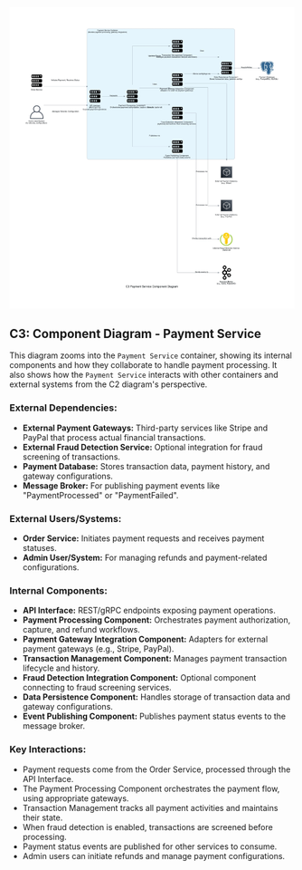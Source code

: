 ![C3 Payment Service Component Diagram](./c3_payment_service_diagram.jpg)

## C3: Component Diagram - Payment Service

This diagram zooms into the `Payment Service` container, showing its internal components and how they collaborate to handle payment processing. It also shows how the `Payment Service` interacts with other containers and external systems from the C2 diagram's perspective.

### External Dependencies:
*   **External Payment Gateways:** Third-party services like Stripe and PayPal that process actual financial transactions.
*   **External Fraud Detection Service:** Optional integration for fraud screening of transactions.
*   **Payment Database:** Stores transaction data, payment history, and gateway configurations.
*   **Message Broker:** For publishing payment events like "PaymentProcessed" or "PaymentFailed".

### External Users/Systems:
*   **Order Service:** Initiates payment requests and receives payment statuses.
*   **Admin User/System:** For managing refunds and payment-related configurations.

### Internal Components:
*   **API Interface:** REST/gRPC endpoints exposing payment operations.
*   **Payment Processing Component:** Orchestrates payment authorization, capture, and refund workflows.
*   **Payment Gateway Integration Component:** Adapters for external payment gateways (e.g., Stripe, PayPal).
*   **Transaction Management Component:** Manages payment transaction lifecycle and history.
*   **Fraud Detection Integration Component:** Optional component connecting to fraud screening services.
*   **Data Persistence Component:** Handles storage of transaction data and gateway configurations.
*   **Event Publishing Component:** Publishes payment status events to the message broker.

### Key Interactions:
*   Payment requests come from the Order Service, processed through the API Interface.
*   The Payment Processing Component orchestrates the payment flow, using appropriate gateways.
*   Transaction Management tracks all payment activities and maintains their state.
*   When fraud detection is enabled, transactions are screened before processing.
*   Payment status events are published for other services to consume.
*   Admin users can initiate refunds and manage payment configurations.
